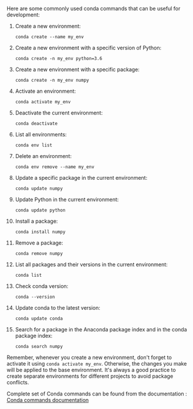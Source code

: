 Here are some commonly used conda commands that can be useful for development:

1. Create a new environment:
   ```
   conda create --name my_env
   ```

2. Create a new environment with a specific version of Python:
   ```
   conda create -n my_env python=3.6
   ```

3. Create a new environment with a specific package:
   ```
   conda create -n my_env numpy
   ```

4. Activate an environment:
   ```
   conda activate my_env
   ```

5. Deactivate the current environment:
   ```
   conda deactivate
   ```

6. List all environments:
   ```
   conda env list
   ```

7. Delete an environment:
   ```
   conda env remove --name my_env
   ```

8. Update a specific package in the current environment:
   ```
   conda update numpy
   ```

9. Update Python in the current environment:
   ```
   conda update python
   ```

10. Install a package:
    ```
    conda install numpy
    ```

11. Remove a package:
    ```
    conda remove numpy
    ```

12. List all packages and their versions in the current environment:
    ```
    conda list
    ```

13. Check conda version:
    ```
    conda --version
    ```

14. Update conda to the latest version:
    ```
    conda update conda
    ```

15. Search for a package in the Anaconda package index and in the conda package index:
    ```
    conda search numpy
    ```

Remember, whenever you create a new environment, don't forget to activate it using `conda activate my_env`. Otherwise, the changes you make will be applied to the base environment. It's always a good practice to create separate environments for different projects to avoid package conflicts.

Complete set of Conda commands can be found from the documentation :
[Conda commands documentation](https://docs.conda.io/projects/conda/en/latest/commands/index.html)
